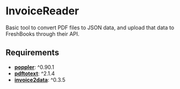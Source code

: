 # InvoiceReader

Basic tool to convert PDF files to JSON data, and upload that data to FreshBooks through their API.

## Requirements

* [**poppler**](https://anaconda.org/conda-forge/poppler): ^0.90.1
* [**pdftotext**](https://pypi.org/project/pdftotext/): ^2.1.4
* [**invoice2data**](https://pypi.org/project/invoice2data/): ^0.3.5